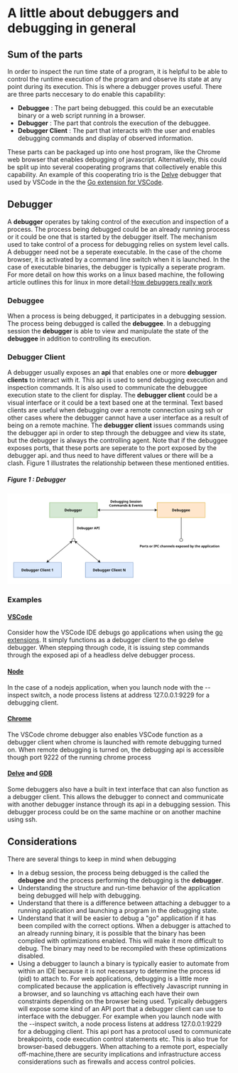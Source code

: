 # A little about debuggers and debugging in general

## Sum of the parts

In order to inspect the run time state of a program, it is helpful to be able to control the runtime execution of the program and observe its state at any point during its execution. This is where a debugger proves useful. There are three parts neccesary to do enable this capability:

  - **Debuggee** : 
  The part being debugged. this could be an executable binary or a web script running in a browser.
  - **Debugger** : 
  The part that controls the execution of the debuggee.
  - **Debugger Client** : 
  The part that interacts with the user and enables debugging commands and display of observed information.

These parts can be packaged up into one host program, like the Chrome web browser that enables debugging of javascript. Alternatively, this could be split up into several cooperating programs that collectively enable this capability. An example of this cooperating trio is the [Delve](https://github.com/go-delve/delve) debugger that used by VSCode in the the [Go extension for VSCode](https://marketplace.visualstudio.com/items?itemName=golang.Go).

## Debugger

A **debugger** operates by taking control of the execution and inspection of a process. The process being debugged could be an already running process or it could be one that is started by the debugger itself. The mechanism used to take control of a process for debugging relies on system level calls.
A debugger need not be a seperate executable. In the case of the chome browser, it is activated by a command line switch when it is launched. In the case of executable binaries, the debugger is typically a seperate program.
For more detail on how this works on a linux based machine, the following article outlines this for linux in more detail:[How debuggers really work](https://opensource.com/article/18/1/how-debuggers-really-work)

### Debuggee

When a process is being debugged, it participates in a debugging session. The process being debugged is called the **debuggee**. In a debugging session the **debugger** is able to view and manipulate the state of the **debuggee** in addition to controlling its execution.

### Debugger Client

A debugger usually exposes an **api** that enables one or more **debugger clients** to interact with it. This api is used to send debugging execution and inspection commands. It is also used to communicate the debuggee execution state to the client for display. The **debugger client** could be a visual interface or it could be a text based one at the terminal. Text based clients are useful when debugging over a remote connection using ssh or other cases where the debugger cannot have a user interface as a result of being on a remote machine. The **debugger client** issues commands using the debugger api in order to step through the debuggee and view its state, but the debugger is always the controlling agent. Note that if the debuggee exposes ports, that these ports are seperate to the port exposed by the debugger api. and thus need to have different values or there will be a clash.
Figure 1 illustrates the relationship between these mentioned entities.

##### Figure 1 : Debugger
![Debugger Interactions](images/debugger.svg "Figure 1")

### Examples
#### [VSCode](https://code.visualstudio.com/docs/editor/debugging) 
Consider how the VSCode IDE debugs go applications when using the [go extensions](https://marketplace.visualstudio.com/items?itemName=golang.Go). It simply functions as a debugger client to the go delve debugger. When stepping through code, it is issuing step commands through the exposed api of a headless delve debugger process.
#### [Node](https://nodejs.org/en/docs/guides/debugging-getting-started/)
In the case of a nodejs application, when you launch node with the --inspect switch, a node process listens at address 127.0.0.1:9229 for a debugging client.
#### [Chrome](https://marketplace.visualstudio.com/items?itemName=msjsdiag.debugger-for-chrome)
The VSCode chrome debugger also enables VSCode function as a debugger client when chrome is launched with remote debugging turned on. When remote debugging is turned on, the debugging api is accessible though port 9222 of the running chrome process

#### [Delve](https://github.com/go-delve/delve) and [GDB](https://www.gnu.org/software/gdb/)
Some debuggers also have a built in text interface that can also function as a debugger client. This allows the debugger to connect and communicate with another debugger instance through its api in a debugging session. This debugger process could be on the same machine or on another machine using ssh. 




## Considerations

There are several things to keep in mind when debugging

- In a debug session, the process being debugged is the called the **debugee** and the process performing the debugging is the **debugger**.
- Understanding the structure and run-time behavior of the application being debugged will help with debugging.
- Understand that there is a difference between attaching a debugger to a running application and launching a program in the debugging state. 
- Understand that it will be easier to debug a "go" application if it has been compiled with the correct options. When a debugger is attached to an already running binary, it is possible that the binary has been compiled with optimizations enabled. This will make it more difficult to debug. The binary may need to be recompiled with these optimizations disabled. 
- Using a debugger to launch a binary is typically easier to automate from within an IDE because it is not necessary to determine the process id (pid) to attach to.  For web applications, debugging is a little more complicated because the application is effectively Javascript running in a browser, and so launching vs attaching each have their own constraints depending on the browser being used. Typically debuggers will expose some kind of an API port that a debugger client can use to interface with the debugger. For example when you launch node with the --inspect switch, a node process listens at address 127.0.0.1:9229 for a debugging client. This api port has a protocol used to communicate breakpoints, code execution control statements etc. This is also true for browser-based debuggers. When attaching to a remote port, especially off-machine,there are security implications and infrastructure access considerations such as firewalls and access control policies.





